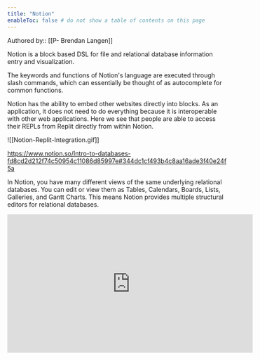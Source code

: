 ```yaml
---
title: "Notion"
enableToc: false # do not show a table of contents on this page
---
```

Authored by:: [[P- Brendan Langen]]

Notion is a block based DSL for file and relational database information entry and visualization.

The keywords and functions of Notion's language are executed through slash commands, which can essentially be thought of as autocomplete for common functions.

Notion has the ability to embed other websites directly into blocks. As an application, it does not need to do everything because it is interoperable with other web applications. Here we see that people are able to access their REPLs from Replit directly from within Notion.

![[Notion-Replit-Integration.gif]]

https://www.notion.so/Intro-to-databases-fd8cd2d212f74c50954c11086d85997e#344dc1cf493b4c8aa16ade3f40e24f5a

In Notion, you have many different views of the same underlying relational databases. You can edit or view them as Tables, Calendars, Boards, Lists, Galleries, and Gantt Charts. This means Notion provides multiple structural editors for relational databases. 

<iframe width="560" height="315" src="https://www.youtube.com/embed/-vLeXjO3aKU" title="YouTube video player" frameborder="0" allow="accelerometer; autoplay; clipboard-write; encrypted-media; gyroscope; picture-in-picture" allowfullscreen></iframe>

